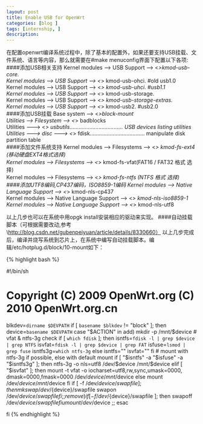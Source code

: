 ```yaml
---
layout: post
title: Enable USB for OpenWrt
categories: [blog ]
tags: [internship, ]
description: 
---
```


在配置openwrt编译系统过程中，除了基本的配置外，如果还要支持USB挂载、文件系统、语言等内容，那么就需要在#make menuconfig界面下配置以下各项:  
####添加USB相关支持
Kernel modules —> USB Support —> <*>kmod-usb-core.  
Kernel modules —> USB Support —> <*> kmod-usb-ohci. #old usb1.0  
Kernel modules —> USB Support —> <*> kmod-usb-uhci. #usb1.1  
Kernel modules —> USB Support —> <*> kmod-usb-storage.  
Kernel modules —> USB Support —> <*> kmod-usb-storage-extras.  
Kernel modules —> USB Support —> <*> kmod-usb2.     #usb2.0  
####添加USB挂载
Base system —> <*>block-mount  
Utilities —> Filesystem —> <*> badblocks  
Utilities ---> <*> usbutils................................... USB devices listing utilities  
Utilities ---> disc ---> <*> fdisk.................................... manipulate disk partition table  
####添加文件系统支持
Kernel modules —> Filesystems —> <*> kmod-fs-ext4 (移动硬盘EXT4格式选择)  
Kernel modules —> Filesystems —> <*> kmod-fs-vfat(FAT16 / FAT32 格式 选择)  
Kernel modules —> Filesystems —> <*> kmod-fs-ntfs (NTFS 格式 选择)  
####添加UTF8编码,CP437编码，ISO8859-1编码
Kernel modules —> Native Language Support —> <*> kmod-nls-cp437  
Kernel modules —> Native Language Support —> <*> kmod-nls-iso8859-1  
Kernel modules —> Native Language Support —> <*> kmod-nls-utf8  

以上几步也可以在系统中用opgk install安装相应的驱动来实现。 
####自动挂载脚本（可根据需要改动,参考\\http://blog.csdn.net/gubenpeiyuan/article/details/8330660）
以上几步完成后，编译并烧写系统到芯片上，在系统中编写自动挂载脚本。编辑/etc/hotplug.d/block/10-mount如下：  

{% highlight bash %}

#!/bin/sh
 
# Copyright (C) 2009 OpenWrt.org  (C) 2010 OpenWrt.org.cn
 
blkdev=`dirname $DEVPATH`
if [ `basename $blkdev` != "block" ]; then
    device=`basename $DEVPATH`
    case "$ACTION" in
        add)
                mkdir -p /mnt/$device
                # vfat & ntfs-3g check
                if  [ `which fdisk` ]; then
                        isntfs=`fdisk -l | grep $device | grep NTFS`
                        isvfat=`fdisk -l | grep $device | grep FAT`
                        isfuse=`lsmod | grep fuse`
                        isntfs3g=`which ntfs-3g`
                else
                        isntfs=""
                        isvfat=""
                fi 
                # mount with ntfs-3g if possible, else with default mount
                if [ "$isntfs" -a "$isfuse" -a "$isntfs3g" ]; then
                        ntfs-3g -o nls=utf8 /dev/$device /mnt/$device
                elif [ "$isvfat" ]; then
                        mount -t vfat -o iocharset=utf8,rw,sync,umask=0000, \
      dmask=0000,fmask=0000  /dev/$device /mnt/$device
                else
                        mount /dev/$device /mnt/$device
                fi
  if [ -f /dev/${device}/swapfile ]; then
   mkswap /dev/${device}/swapfile
   swapon /dev/${device}/swapfile
  fi
                ;;
        remove)
  if [ -f /dev/${device}/swapfile ]; then
   swapoff /dev/${device}/swapfile
  fi
                umount /dev/$device
                ;;
    esac
 
fi
{% endhighlight %}
